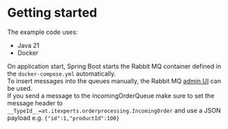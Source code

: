 # Getting started

The example code uses:

- Java 21
- Docker

On application start, Spring Boot starts the Rabbit MQ container defined in the `docker-compose.yml` automatically.  
To insert messages into the queues manually, the Rabbit MQ [admin UI](http://localhost:15672/#/queues) can be used.  
If you send a message to the incomingOrderQueue make sure to set the message header to
`__TypeId__=at.itexperts.orderprocessing.IncomingOrder` and use a JSON payload e.g. `{"id":1,"productId":100}`
